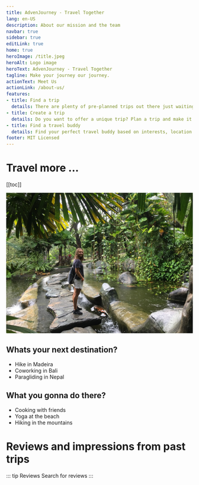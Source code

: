 ```yaml
---
title: AdvenJourney - Travel Together
lang: en-US
description: About our mission and the team
navbar: true
sidebar: true
editLink: true
home: true
heroImage: /title.jpeg
heroAlt: Logo image
heroText: AdvenJourney - Travel Together
tagline: Make your journey our journey. 
actionText: Meet Us
actionLink: /about-us/
features:
- title: Find a trip
  details: There are plenty of pre-planned trips out there just waiting for you...
- title: Create a trip
  details: Do you want to offer a unique trip? Plan a trip and make it visible for others to join.
- title: Find a travel buddy
  details: Find your perfect travel buddy based on interests, location and many other characteristics.
footer: MIT Licensed
---
```


# Travel more ...

[[toc]]

![Botanical Garden Kuala Lumpur](./trips.jpeg)

## Whats your next destination?
* Hike in Madeira
* Coworking in Bali
* Paragliding in Nepal

## What you gonna do there?
* Cooking with friends
* Yoga at the beach
* Hiking in the mountains 


# Reviews and impressions from past trips
::: tip Reviews
Search for reviews
:::

